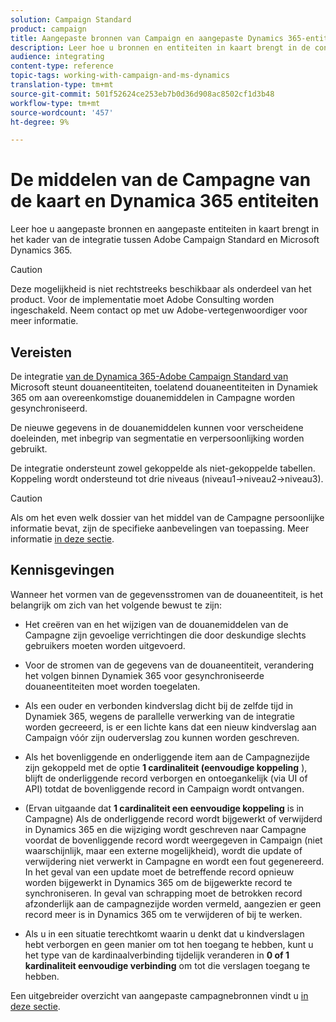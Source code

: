 ```yaml
---
solution: Campaign Standard
product: campaign
title: Aangepaste bronnen van Campaign en aangepaste Dynamics 365-entiteiten toewijzen
description: Leer hoe u bronnen en entiteiten in kaart brengt in de context van de integratie tussen Adobe Campaign Standard en Microsoft Dynamics 365.
audience: integrating
content-type: reference
topic-tags: working-with-campaign-and-ms-dynamics
translation-type: tm+mt
source-git-commit: 501f52624ce253eb7b0d36d908ac8502cf1d3b48
workflow-type: tm+mt
source-wordcount: '457'
ht-degree: 9%

---
```



# De middelen van de Campagne van de kaart en Dynamica 365 entiteiten

Leer hoe u aangepaste bronnen en aangepaste entiteiten in kaart brengt in het kader van de integratie tussen Adobe Campaign Standard en Microsoft Dynamics 365.

>[!CAUTION]
>
>Deze mogelijkheid is niet rechtstreeks beschikbaar als onderdeel van het product. Voor de implementatie moet Adobe Consulting worden ingeschakeld. Neem contact op met uw Adobe-vertegenwoordiger voor meer informatie.

## Vereisten

De integratie [van de Dynamica 365-Adobe Campaign Standard van](../../integrating/using/working-with-campaign-standard-and-microsoft-dynamics-365.md) Microsoft steunt douaneentiteiten, toelatend douaneentiteiten in Dynamiek 365 om aan overeenkomstige douanemiddelen in Campagne worden gesynchroniseerd.

De nieuwe gegevens in de douanemiddelen kunnen voor verscheidene doeleinden, met inbegrip van segmentatie en verpersoonlijking worden gebruikt.

De integratie ondersteunt zowel gekoppelde als niet-gekoppelde tabellen. Koppeling wordt ondersteund tot drie niveaus (niveau1->niveau2->niveau3).

>[!CAUTION]
>
>Als om het even welk dossier van het middel van de Campagne persoonlijke informatie bevat, zijn de specifieke aanbevelingen van toepassing. Meer informatie [in deze sectie](../../integrating/using/notices-and-recommendations-for-acs-and-ms-dynamics.md#privacy-linked-resources).

## Kennisgevingen

Wanneer het vormen van de gegevensstromen van de douaneentiteit, is het belangrijk om zich van het volgende bewust te zijn:

* Het creëren van en het wijzigen van de douanemiddelen van de Campagne zijn gevoelige verrichtingen die door deskundige slechts gebruikers moeten worden uitgevoerd.
* Voor de stromen van de gegevens van de douaneentiteit, verandering het volgen binnen Dynamiek 365 voor gesynchroniseerde douaneentiteiten moet worden toegelaten.
* Als een ouder en verbonden kindverslag dicht bij de zelfde tijd in Dynamiek 365, wegens de parallelle verwerking van de integratie worden gecreeerd, is er een lichte kans dat een nieuw kindverslag aan Campaign vóór zijn ouderverslag zou kunnen worden geschreven.

* Als het bovenliggende en onderliggende item aan de Campagnezijde zijn gekoppeld met de optie **1 cardinaliteit (eenvoudige koppeling** ), blijft de onderliggende record verborgen en ontoegankelijk (via UI of API) totdat de bovenliggende record in Campaign wordt ontvangen.

* (Ervan uitgaande dat **1 cardinaliteit een eenvoudige koppeling** is in Campagne) Als de onderliggende record wordt bijgewerkt of verwijderd in Dynamics 365 en die wijziging wordt geschreven naar Campagne voordat de bovenliggende record wordt weergegeven in Campaign (niet waarschijnlijk, maar een externe mogelijkheid), wordt die update of verwijdering niet verwerkt in Campagne en wordt een fout gegenereerd. In het geval van een update moet de betreffende record opnieuw worden bijgewerkt in Dynamics 365 om de bijgewerkte record te synchroniseren. In geval van schrapping moet de betrokken record afzonderlijk aan de campagnezijde worden vermeld, aangezien er geen record meer is in Dynamics 365 om te verwijderen of bij te werken.

* Als u in een situatie terechtkomt waarin u denkt dat u kindverslagen hebt verborgen en geen manier om tot hen toegang te hebben, kunt u het type van de kardinaalverbinding tijdelijk veranderen in **0 of 1 kardinaliteit eenvoudige verbinding** om tot die verslagen toegang te hebben.

Een uitgebreider overzicht van aangepaste campagnebronnen vindt u [in deze sectie](../../developing/using/key-steps-to-add-a-resource.md).
